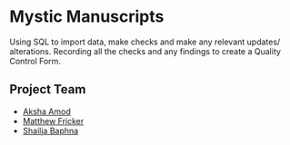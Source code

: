 # Mystic Manuscripts
Using SQL to import data, make checks and make any relevant updates/ alterations. Recording all the checks and any findings to create a Quality Control Form.
## Project Team
* [Aksha Amod](https://github.com/akshaamod)
* [Matthew Fricker](https://github.com/MatthewFricker)
* [Shailja Baphna](https://github.com/Shail0678)
